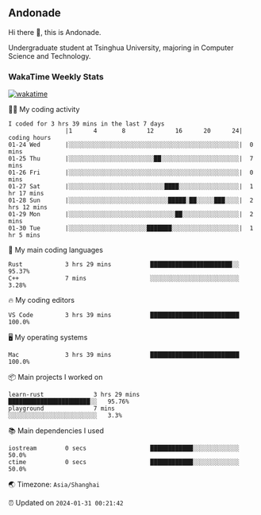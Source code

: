 ## Andonade

Hi there 👋, this is Andonade.

Undergraduate student at Tsinghua University, majoring in Computer Science and Technology.

### WakaTime Weekly Stats

[![wakatime](https://wakatime.com/badge/user/018bd8cc-ca3d-4a3e-a11d-74879d0e0c99.svg)](https://wakatime.com/@018bd8cc-ca3d-4a3e-a11d-74879d0e0c99)

🧑‍💻 My coding activity 

```text
I coded for 3 hrs 39 mins in the last 7 days
          		|1      4       8      12      16      20      24|	coding hours
01-24 Wed		|░░░░░░░░░░░░░░░░░░░░░░░░░░░░░░░░░░░░░░░░░░░░░░░░|	0 mins
01-25 Thu		|░░░░░░░░░░░░░░░░░░░░░░░░██░░░░░░░░░░░░░░░░░░░░░░|	7 mins
01-26 Fri		|░░░░░░░░░░░░░░░░░░░░░░░░░░░░░░░░░░░░░░░░░░░░░░░░|	0 mins
01-27 Sat		|░░░░░░░░░░░░░░░░░░░░░░░░░░░████░░░░░░░░░░░░░░░░░|	1 hr 17 mins
01-28 Sun		|░░░░░░░░░░░░░░░░░░░░░░░░░░░░█████░██░░░░░███░░░░|	2 hrs 12 mins
01-29 Mon		|░░░░░░░░░░░░░░░░░░░░░░░░░░░░░░██░░░░░░░░░░░░░░░░|	2 mins
01-30 Tue		|░░░░░░░░░░░░░░░░░░░░░░███████░░░░░░░░░░░░░░░░░░░|	1 hr 5 mins
```

🌱 My main coding languages 

```text
Rust           	3 hrs 29 mins       	███████████████████████░░	95.37%
C++            	7 mins              	░░░░░░░░░░░░░░░░░░░░░░░░░	3.28%
```

🔥 My coding editors 

```text
VS Code        	3 hrs 39 mins       	█████████████████████████	100.0%
```

🖥️ My operating systems 

```text
Mac            	3 hrs 39 mins       	█████████████████████████	100.0%
```

📦 Main projects I worked on 

```text
learn-rust          	3 hrs 29 mins       	███████████████████████░░	95.76%
playground          	7 mins              	░░░░░░░░░░░░░░░░░░░░░░░░░	3.3%
```

📚 Main dependencies I used 

```text
iostream       	0 secs              	████████████░░░░░░░░░░░░░	50.0%
ctime          	0 secs              	████████████░░░░░░░░░░░░░	50.0%
```

🌏 Timezone: `Asia/Shanghai`

⏰ Updated on `2024-01-31 00:21:42`